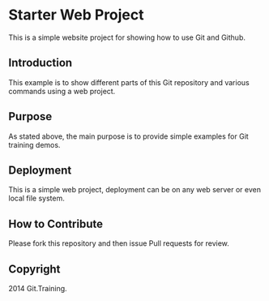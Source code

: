# Starter Web Project

This is a simple website project for showing how to use Git and Github.

## Introduction

This example is to show different parts of this Git repository and various commands using a web project.

## Purpose

As stated above, the main purpose is to provide simple examples for Git training demos.

## Deployment

This is a simple web project, deployment can be on any web server or even local file system.

## How to Contribute

Please fork this repository and then issue Pull requests for review.

## Copyright

2014 Git.Training.
